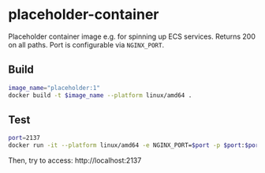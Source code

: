 # placeholder-container
Placeholder container image e.g. for spinning up ECS services.
Returns 200 on all paths. Port is configurable via `NGINX_PORT`.

## Build
``` sh
image_name="placeholder:1"
docker build -t $image_name --platform linux/amd64 .
```

## Test
``` sh
port=2137
docker run -it --platform linux/amd64 -e NGINX_PORT=$port -p $port:$port $image_name
```

Then, try to access: http://localhost:2137
